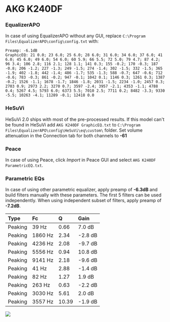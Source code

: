 # AKG K240DF

### EqualizerAPO
In case of using EqualizerAPO without any GUI, replace `C:\Program Files\EqualizerAPO\config\config.txt`
with:
```
Preamp: -6.1dB
GraphicEQ: 21 0.0; 23 6.0; 25 6.0; 28 6.0; 31 6.0; 34 6.0; 37 6.0; 41 6.0; 45 6.0; 49 6.0; 54 6.0; 60 5.9; 66 5.5; 72 5.0; 79 4.7; 87 4.2; 96 3.4; 106 2.8; 116 2.1; 128 1.1; 141 0.3; 155 -0.2; 170 -0.3; 187 -0.8; 206 -1.2; 227 -1.3; 249 -1.5; 274 -1.4; 302 -1.5; 332 -1.5; 365 -1.9; 402 -1.8; 442 -1.4; 486 -1.7; 535 -1.3; 588 -0.7; 647 -0.6; 712 -0.6; 783 -0.3; 861 -0.2; 947 -0.1; 1042 0.1; 1146 0.3; 1261 0.3; 1387 -0.2; 1526 -1.1; 1678 -1.7; 1846 -1.8; 2031 -1.5; 2234 -1.0; 2457 0.3; 2703 0.9; 2973 2.2; 3270 0.7; 3597 -2.4; 3957 -2.1; 4353 -1.1; 4788 0.4; 5267 4.5; 5793 6.0; 6373 5.5; 7010 2.5; 7711 0.2; 8482 -3.3; 9330 -5.5; 10263 -4.1; 11289 -0.1; 12418 0.0
```

### HeSuVi
HeSuVi 2.0 ships with most of the pre-processed results. If this model can't be found in HeSuVi add
`AKG K240DF GraphicEQ.txt` to `C:\Program Files\EqualizerAPO\config\HeSuVi\eq\custom\` folder.
Set volume attenuation in the Connection tab for both channels to **-61**

### Peace
In case of using Peace, click *Import* in Peace GUI and select `AKG K240DF ParametricEQ.txt`.

### Parametric EQs
In case of using other parametric equalizer, apply preamp of **-6.3dB** and build filters manually
with these parameters. The first 5 filters can be used independently.
When using independent subset of filters, apply preamp of **-7.2dB**.

| Type    | Fc      |     Q | Gain    |
|:--------|:--------|:------|:--------|
| Peaking | 39 Hz   |  0.66 | 7.0 dB  |
| Peaking | 1860 Hz |  2.34 | -2.8 dB |
| Peaking | 4236 Hz |  2.08 | -9.7 dB |
| Peaking | 5556 Hz |  0.94 | 10.8 dB |
| Peaking | 9141 Hz |  2.18 | -9.6 dB |
| Peaking | 41 Hz   |  2.88 | -1.4 dB |
| Peaking | 82 Hz   |  1.27 | 1.9 dB  |
| Peaking | 263 Hz  |  0.63 | -2.2 dB |
| Peaking | 3030 Hz |  5.61 | 2.0 dB  |
| Peaking | 3557 Hz | 10.39 | -1.9 dB |

![](https://raw.githubusercontent.com/jaakkopasanen/AutoEq/master/results/innerfidelity/sbaf-serious/AKG%20K240DF/AKG%20K240DF.png)
